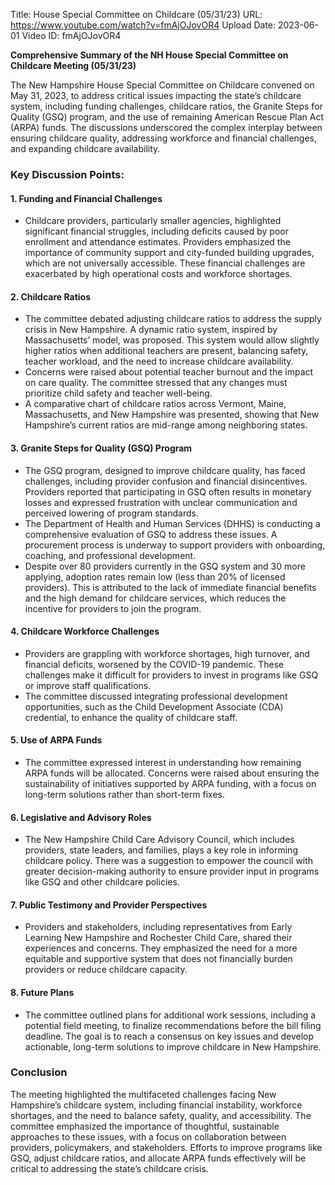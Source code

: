 Title: House Special Committee on Childcare (05/31/23)
URL: https://www.youtube.com/watch?v=fmAjOJovOR4
Upload Date: 2023-06-01
Video ID: fmAjOJovOR4

**Comprehensive Summary of the NH House Special Committee on Childcare Meeting (05/31/23)**

The New Hampshire House Special Committee on Childcare convened on May 31, 2023, to address critical issues impacting the state’s childcare system, including funding challenges, childcare ratios, the Granite Steps for Quality (GSQ) program, and the use of remaining American Rescue Plan Act (ARPA) funds. The discussions underscored the complex interplay between ensuring childcare quality, addressing workforce and financial challenges, and expanding childcare availability.

### Key Discussion Points:

#### 1. **Funding and Financial Challenges**
   - Childcare providers, particularly smaller agencies, highlighted significant financial struggles, including deficits caused by poor enrollment and attendance estimates. Providers emphasized the importance of community support and city-funded building upgrades, which are not universally accessible. These financial challenges are exacerbated by high operational costs and workforce shortages.

#### 2. **Childcare Ratios**
   - The committee debated adjusting childcare ratios to address the supply crisis in New Hampshire. A dynamic ratio system, inspired by Massachusetts’ model, was proposed. This system would allow slightly higher ratios when additional teachers are present, balancing safety, teacher workload, and the need to increase childcare availability.
   - Concerns were raised about potential teacher burnout and the impact on care quality. The committee stressed that any changes must prioritize child safety and teacher well-being.
   - A comparative chart of childcare ratios across Vermont, Maine, Massachusetts, and New Hampshire was presented, showing that New Hampshire’s current ratios are mid-range among neighboring states.

#### 3. **Granite Steps for Quality (GSQ) Program**
   - The GSQ program, designed to improve childcare quality, has faced challenges, including provider confusion and financial disincentives. Providers reported that participating in GSQ often results in monetary losses and expressed frustration with unclear communication and perceived lowering of program standards.
   - The Department of Health and Human Services (DHHS) is conducting a comprehensive evaluation of GSQ to address these issues. A procurement process is underway to support providers with onboarding, coaching, and professional development.
   - Despite over 80 providers currently in the GSQ system and 30 more applying, adoption rates remain low (less than 20% of licensed providers). This is attributed to the lack of immediate financial benefits and the high demand for childcare services, which reduces the incentive for providers to join the program.

#### 4. **Childcare Workforce Challenges**
   - Providers are grappling with workforce shortages, high turnover, and financial deficits, worsened by the COVID-19 pandemic. These challenges make it difficult for providers to invest in programs like GSQ or improve staff qualifications.
   - The committee discussed integrating professional development opportunities, such as the Child Development Associate (CDA) credential, to enhance the quality of childcare staff.

#### 5. **Use of ARPA Funds**
   - The committee expressed interest in understanding how remaining ARPA funds will be allocated. Concerns were raised about ensuring the sustainability of initiatives supported by ARPA funding, with a focus on long-term solutions rather than short-term fixes.

#### 6. **Legislative and Advisory Roles**
   - The New Hampshire Child Care Advisory Council, which includes providers, state leaders, and families, plays a key role in informing childcare policy. There was a suggestion to empower the council with greater decision-making authority to ensure provider input in programs like GSQ and other childcare policies.

#### 7. **Public Testimony and Provider Perspectives**
   - Providers and stakeholders, including representatives from Early Learning New Hampshire and Rochester Child Care, shared their experiences and concerns. They emphasized the need for a more equitable and supportive system that does not financially burden providers or reduce childcare capacity.

#### 8. **Future Plans**
   - The committee outlined plans for additional work sessions, including a potential field meeting, to finalize recommendations before the bill filing deadline. The goal is to reach a consensus on key issues and develop actionable, long-term solutions to improve childcare in New Hampshire.

### Conclusion
The meeting highlighted the multifaceted challenges facing New Hampshire’s childcare system, including financial instability, workforce shortages, and the need to balance safety, quality, and accessibility. The committee emphasized the importance of thoughtful, sustainable approaches to these issues, with a focus on collaboration between providers, policymakers, and stakeholders. Efforts to improve programs like GSQ, adjust childcare ratios, and allocate ARPA funds effectively will be critical to addressing the state’s childcare crisis.